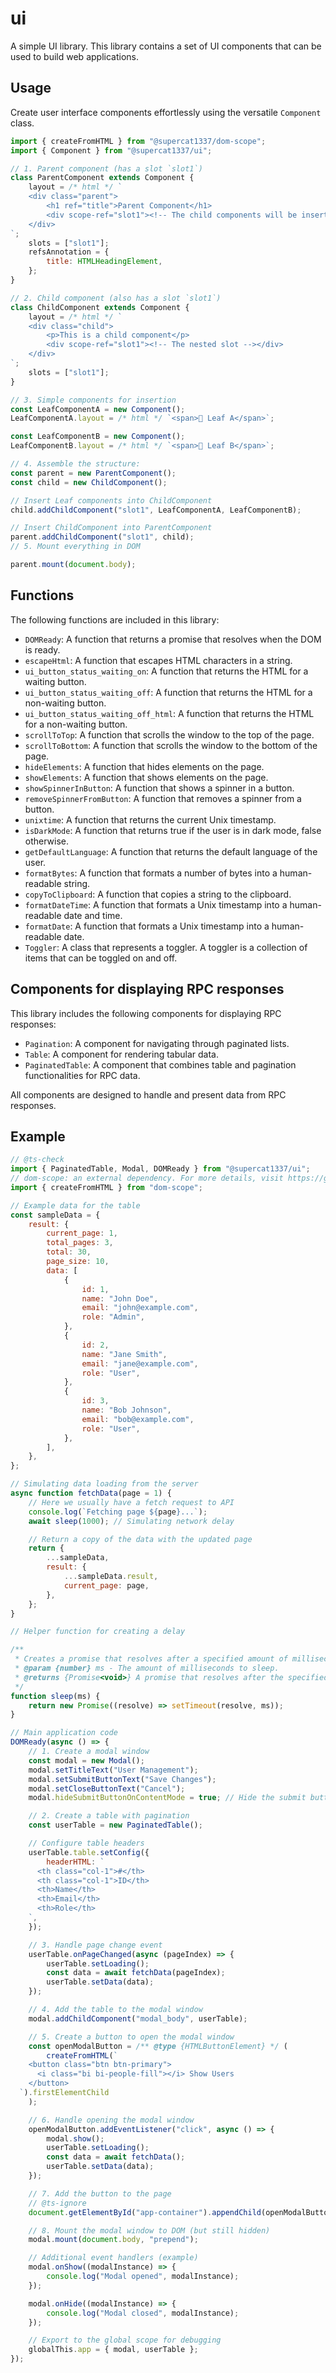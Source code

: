 # ui

A simple UI library. This library contains a set of UI components that can be used to build web applications.

## Usage

Create user interface components effortlessly using the versatile `Component` class.

```js
import { createFromHTML } from "@supercat1337/dom-scope";
import { Component } from "@supercat1337/ui";

// 1. Parent component (has a slot `slot1`)
class ParentComponent extends Component {
    layout = /* html */ `
    <div class="parent">
        <h1 ref="title">Parent Component</h1>
        <div scope-ref="slot1"><!-- The child components will be inserted here --></div>
    </div>
`;
    slots = ["slot1"];
    refsAnnotation = {
        title: HTMLHeadingElement,
    };
}

// 2. Child component (also has a slot `slot1`)
class ChildComponent extends Component {
    layout = /* html */ `
    <div class="child">
        <p>This is a child component</p>
        <div scope-ref="slot1"><!-- The nested slot --></div>
    </div>
`;
    slots = ["slot1"];
}

// 3. Simple components for insertion
const LeafComponentA = new Component();
LeafComponentA.layout = /* html */ `<span>🍃 Leaf A</span>`;

const LeafComponentB = new Component();
LeafComponentB.layout = /* html */ `<span>🍂 Leaf B</span>`;

// 4. Assemble the structure:
const parent = new ParentComponent();
const child = new ChildComponent();

// Insert Leaf components into ChildComponent
child.addChildComponent("slot1", LeafComponentA, LeafComponentB);

// Insert ChildComponent into ParentComponent
parent.addChildComponent("slot1", child);
// 5. Mount everything in DOM

parent.mount(document.body);
```

## Functions

The following functions are included in this library:

-   `DOMReady`: A function that returns a promise that resolves when the DOM is ready.
-   `escapeHtml`: A function that escapes HTML characters in a string.
-   `ui_button_status_waiting_on`: A function that returns the HTML for a waiting button.
-   `ui_button_status_waiting_off`: A function that returns the HTML for a non-waiting button.
-   `ui_button_status_waiting_off_html`: A function that returns the HTML for a non-waiting button.
-   `scrollToTop`: A function that scrolls the window to the top of the page.
-   `scrollToBottom`: A function that scrolls the window to the bottom of the page.
-   `hideElements`: A function that hides elements on the page.
-   `showElements`: A function that shows elements on the page.
-   `showSpinnerInButton`: A function that shows a spinner in a button.
-   `removeSpinnerFromButton`: A function that removes a spinner from a button.
-   `unixtime`: A function that returns the current Unix timestamp.
-   `isDarkMode`: A function that returns true if the user is in dark mode, false otherwise.
-   `getDefaultLanguage`: A function that returns the default language of the user.
-   `formatBytes`: A function that formats a number of bytes into a human-readable string.
-   `copyToClipboard`: A function that copies a string to the clipboard.
-   `formatDateTime`: A function that formats a Unix timestamp into a human-readable date and time.
-   `formatDate`: A function that formats a Unix timestamp into a human-readable date.
-   `Toggler`: A class that represents a toggler. A toggler is a collection of items that can be toggled on and off.

## Components for displaying RPC responses

This library includes the following components for displaying RPC responses:

-   `Pagination`: A component for navigating through paginated lists.
-   `Table`: A component for rendering tabular data.
-   `PaginatedTable`: A component that combines table and pagination functionalities for RPC data.

All components are designed to handle and present data from RPC responses.

## Example

```js
// @ts-check
import { PaginatedTable, Modal, DOMReady } from "@supercat1337/ui";
// dom-scope: an external dependency. For more details, visit https://github.com/supercat1337/dom-scope
import { createFromHTML } from "dom-scope";

// Example data for the table
const sampleData = {
    result: {
        current_page: 1,
        total_pages: 3,
        total: 30,
        page_size: 10,
        data: [
            {
                id: 1,
                name: "John Doe",
                email: "john@example.com",
                role: "Admin",
            },
            {
                id: 2,
                name: "Jane Smith",
                email: "jane@example.com",
                role: "User",
            },
            {
                id: 3,
                name: "Bob Johnson",
                email: "bob@example.com",
                role: "User",
            },
        ],
    },
};

// Simulating data loading from the server
async function fetchData(page = 1) {
    // Here we usually have a fetch request to API
    console.log(`Fetching page ${page}...`);
    await sleep(1000); // Simulating network delay

    // Return a copy of the data with the updated page
    return {
        ...sampleData,
        result: {
            ...sampleData.result,
            current_page: page,
        },
    };
}

// Helper function for creating a delay

/**
 * Creates a promise that resolves after a specified amount of milliseconds.
 * @param {number} ms - The amount of milliseconds to sleep.
 * @returns {Promise<void>} A promise that resolves after the specified amount of milliseconds.
 */
function sleep(ms) {
    return new Promise((resolve) => setTimeout(resolve, ms));
}

// Main application code
DOMReady(async () => {
    // 1. Create a modal window
    const modal = new Modal();
    modal.setTitleText("User Management");
    modal.setSubmitButtonText("Save Changes");
    modal.setCloseButtonText("Cancel");
    modal.hideSubmitButtonOnContentMode = true; // Hide the submit button in regular mode

    // 2. Create a table with pagination
    const userTable = new PaginatedTable();

    // Configure table headers
    userTable.table.setConfig({
        headerHTML: `
      <th class="col-1">#</th>
      <th class="col-1">ID</th>
      <th>Name</th>
      <th>Email</th>
      <th>Role</th>
    `,
    });

    // 3. Handle page change event
    userTable.onPageChanged(async (pageIndex) => {
        userTable.setLoading();
        const data = await fetchData(pageIndex);
        userTable.setData(data);
    });

    // 4. Add the table to the modal window
    modal.addChildComponent("modal_body", userTable);

    // 5. Create a button to open the modal window
    const openModalButton = /** @type {HTMLButtonElement} */ (
        createFromHTML(`
    <button class="btn btn-primary">
      <i class="bi bi-people-fill"></i> Show Users
    </button>
  `).firstElementChild
    );

    // 6. Handle opening the modal window
    openModalButton.addEventListener("click", async () => {
        modal.show();
        userTable.setLoading();
        const data = await fetchData();
        userTable.setData(data);
    });

    // 7. Add the button to the page
    // @ts-ignore
    document.getElementById("app-container").appendChild(openModalButton);

    // 8. Mount the modal window to DOM (but still hidden)
    modal.mount(document.body, "prepend");

    // Additional event handlers (example)
    modal.onShow((modalInstance) => {
        console.log("Modal opened", modalInstance);
    });

    modal.onHide((modalInstance) => {
        console.log("Modal closed", modalInstance);
    });

    // Export to the global scope for debugging
    globalThis.app = { modal, userTable };
});
```
